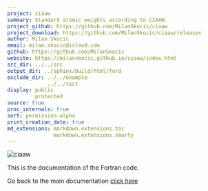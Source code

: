 ```yaml
---
project: ciaaw
summary: Standard atomic weights according to CIAAW.
project_github: https://github.com/MilanSkocic/ciaaw
project_download: https://github.com/MilanSkocic/ciaaw/releases
author: Milan Skocic
email: milan.skocic@icloud.com
github: https://github.com/MilanSkocic
website: https://milanskocic.github.io/ciaaw/index.html
src_dir: ../../src
output_dir: ../sphinx/build/html/ford
exclude_dir: ../../example
             ../../test
display: public
         protected
source: true
proc_internals: true
sort: permission-alpha
print_creation_date: true
md_extensions: markdown.extensions.toc
               markdown.extensions.smarty
---
```


![ciaaw](../_images/logo-ciaaw.png)

This is the documentation of the Fortran code. 

Go back to the main documentation [click here](../3-api/index.html)

